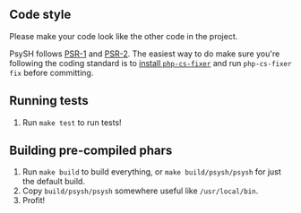 ## Code style

Please make your code look like the other code in the project.

PsySH follows [PSR-1](http://php-fig.org/psr/psr-1/) and [PSR-2](http://php-fig.org/psr/psr-2/). The easiest way to do make sure you're following the coding standard is to [install `php-cs-fixer`](https://github.com/friendsofphp/php-cs-fixer) and run `php-cs-fixer fix` before committing.

## Running tests

1. Run `make test` to run tests!

## Building pre-compiled phars

1. Run `make build` to build everything, or `make build/psysh/psysh` for just the default build.
2. Copy `build/psysh/psysh` somewhere useful like `/usr/local/bin`.
3. Profit!
